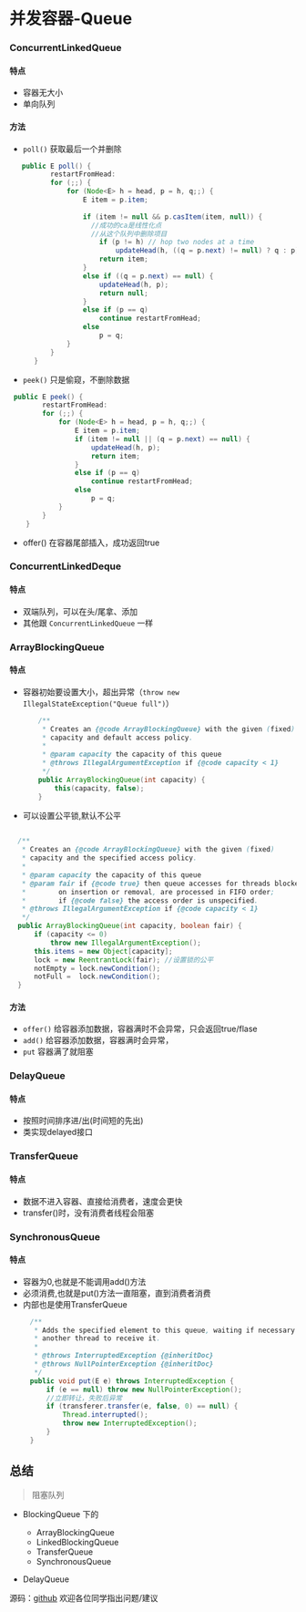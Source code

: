 # 并发容器-Queue

### ConcurrentLinkedQueue
 #### 特点
  * 容器无大小
  * 单向队列
 #### 方法
  * `poll()` 获取最后一个并删除
  
  ```java
     public E poll() {
            restartFromHead:
            for (;;) {
                for (Node<E> h = head, p = h, q;;) {
                    E item = p.item;
    
                    if (item != null && p.casItem(item, null)) {
                      //成功的ca是线性化点
                      //从这个队列中删除项目
                        if (p != h) // hop two nodes at a time
                            updateHead(h, ((q = p.next) != null) ? q : p);
                        return item;
                    }
                    else if ((q = p.next) == null) {
                        updateHead(h, p);
                        return null;
                    }
                    else if (p == q)
                        continue restartFromHead;
                    else
                        p = q;
                }
            }
        }
  ```
  * `peek()` 只是偷窥，不删除数据
  ```java
   public E peek() {
          restartFromHead:
          for (;;) {
              for (Node<E> h = head, p = h, q;;) {
                  E item = p.item;
                  if (item != null || (q = p.next) == null) {
                      updateHead(h, p);
                      return item;
                  }
                  else if (p == q)
                      continue restartFromHead;
                  else
                      p = q;
              }
          }
      }
  ```
  * offer()  在容器尾部插入，成功返回true
  
### ConcurrentLinkedDeque
  #### 特点
   * 双端队列，可以在头/尾拿、添加
   * 其他跟  `ConcurrentLinkedQueue` 一样
   
### ArrayBlockingQueue
 #### 特点
  * 容器初始要设置大小，超出异常（`throw new IllegalStateException("Queue full")`）
  ```java
         /**
          * Creates an {@code ArrayBlockingQueue} with the given (fixed)
          * capacity and default access policy.
          *
          * @param capacity the capacity of this queue
          * @throws IllegalArgumentException if {@code capacity < 1}
          */
         public ArrayBlockingQueue(int capacity) {
             this(capacity, false);
         }
  ```
  * 可以设置公平锁,默认不公平
  ```java
         
    /**
     * Creates an {@code ArrayBlockingQueue} with the given (fixed)
     * capacity and the specified access policy.
     *
     * @param capacity the capacity of this queue
     * @param fair if {@code true} then queue accesses for threads blocked
     *        on insertion or removal, are processed in FIFO order;
     *        if {@code false} the access order is unspecified.
     * @throws IllegalArgumentException if {@code capacity < 1}
     */
    public ArrayBlockingQueue(int capacity, boolean fair) {
        if (capacity <= 0)
            throw new IllegalArgumentException();
        this.items = new Object[capacity];
        lock = new ReentrantLock(fair); //设置锁的公平
        notEmpty = lock.newCondition();
        notFull =  lock.newCondition();
    }
  ```
  #### 方法
   * `offer()`  给容器添加数据，容器满时不会异常，只会返回true/flase
   * `add()`    给容器添加数据，容器满时会异常，
   * `put`      容器满了就阻塞
 
### DelayQueue
   #### 特点
   * 按照时间排序进/出(时间短的先出)
   * 类实现delayed接口

### TransferQueue
  #### 特点
   * 数据不进入容器、直接给消费者，速度会更快
   * transfer()时，没有消费者线程会阻塞

### SynchronousQueue
  #### 特点
   * 容器为0,也就是不能调用add()方法
   * 必须消费,也就是put()方法一直阻塞，直到消费者消费 
   * 内部也是使用TransferQueue
    
   ```java
        /**
         * Adds the specified element to this queue, waiting if necessary for
         * another thread to receive it.
         *
         * @throws InterruptedException {@inheritDoc}
         * @throws NullPointerException {@inheritDoc}
         */
        public void put(E e) throws InterruptedException {
            if (e == null) throw new NullPointerException();
            //立即转让，失败后异常
            if (transferer.transfer(e, false, 0) == null) {
                Thread.interrupted();
                throw new InterruptedException();
            }
        }
   ```  
## 总结
 > 阻塞队列
      
   * BlockingQueue 下的
    
       * ArrayBlockingQueue
       * LinkedBlockingQueue
       * TransferQueue
       * SynchronousQueue
   * DelayQueue
   
源码：[github](https://github.com/zhaoyunxing92/Java-demo) 欢迎各位同学指出问题/建议   
